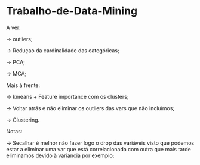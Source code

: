 # Trabalho-de-Data-Mining
A ver:

-> outliers;

-> Reduçao da cardinalidade das categóricas;

-> PCA;

-> MCA;

Mais à frente:

-> kmeans + Feature importance com os clusters;

-> Voltar atrás e não eliminar os outliers das vars que não incluímos;

-> Clustering.

Notas:

-> Secalhar é melhor não fazer logo o drop das variáveis visto que podemos estar a eliminar uma var que está correlacionada com outra que mais tarde eliminamos devido à variancia por exemplo;
